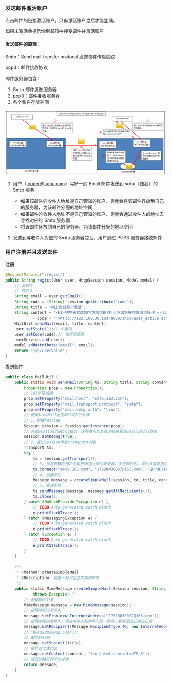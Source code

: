 ### 发送邮件激活账户



点击邮件的链接激活账户，只有激活账户之后才能登陆。

如果未激活会提示你到邮箱中接受邮件并激活账户



#### 发送邮件的原理：

Smtp：Send mail transfer protocal 发送邮件传输协议

pop3：邮件接收协议

邮件服务器包含：

1. Smtp 邮件发送服务器
2. pop3：邮件接收服务器
3. 各个账户存储空间

![looper_2020-07-01_10-59-52.png](image/looper_2020-07-01_10-59-52.png)

1. 用户（looper@sohu.com）写好一封 Email 邮件发送到 sohu（搜狐）的 Smtp 服务
   * 如果该邮件的收件人地址是自己管辖的账户，则就会将该邮件存放到自己的服务器，为该邮件分配的地址空间
   * 如果邮件的收件人地址不是自己管辖的账户，则就会通过收件人的地址去寻找对应的 Smtp 服务器
   * 将该邮件存放到自己的服务器，为该邮件分配的地址空间

2. 发送到与收件人对应的 Smtp 服务器之后，用户通过 POP3 服务器接收邮件





### 用户注册并且发送邮件

注册

~~~java
@RequestMapping("/regist")
public String regist(User user, HttpSession session, Model model) {
    // 发邮件
    // 收件人
    String email = user.getEmail();
    String code = (String) session.getAttribute("code");
    String title = "网上商城账户激活";
    String content = "<h1>购物天堂商城官方激活邮件!点下面链接完成激活操作!</h1><h3><a href='http://192.168.36.103:8080/shop/user_active.action?code="
            + code + "'>http://192.168.36.103:8080/shop/user_active.action?code=" + code + "</a></h3>";
    MailUtil.sendMail(email, title, content);
    user.setState(1);// 未激活
    user.setCode(code);// 保存验证码
    userService.add(user);
    model.addAttribute("email", email);
    return "jsp/userValid";
}
~~~

发送邮件

~~~java
public class MailUtil {
	public static void sendMail(String to, String title, String content) {
		Properties prop = new Properties();
		// 163邮箱设置:
		prop.setProperty("mail.host", "smtp.163.com");
		prop.setProperty("mail.transport.protocol", "smtp");
		prop.setProperty("mail.smtp.auth", "true");
		// 使用JavaMail发送邮件的5个步骤
		// 1、创建session
		Session session = Session.getInstance(prop);
		// 开启Session的debug模式，这样就可以查看到程序发送Email的运行状态
		session.setDebug(true);
		// 2、通过session得到transport对象
		Transport ts;
		try {
			ts = session.getTransport();
			// 3、使用邮箱的用户名和密码连上邮件服务器，发送邮件时，发件人需要提交邮箱的用户名和密码给smtp服务器，用户名和密码都通过验证之后才能够正常发送邮件给收件人。
			ts.connect("smtp.163.com", "17320038067@163.com", "QHPQFJIAWCUSYPSH");
			// 4、创建邮件
			Message message = createSimpleMail(session, to, title, content);
			// 5、发送邮件
			ts.sendMessage(message, message.getAllRecipients());
			ts.close();
		} catch (NoSuchProviderException e) {
			// TODO Auto-generated catch block
			e.printStackTrace();
		} catch (MessagingException e) {
			// TODO Auto-generated catch block
			e.printStackTrace();
		} catch (Exception e) {
			// TODO Auto-generated catch block
			e.printStackTrace();
		}
	}

	/**
	 * @Method: createSimpleMail
	 * @Description: 创建一封只包含文本的邮件
	 */
	public static MimeMessage createSimpleMail(Session session, String to, String title, String content)
			throws Exception {
		// 创建邮件对象
		MimeMessage message = new MimeMessage(session);
		// 指明邮件的发件人
		message.setFrom(new InternetAddress("17320038067@163.com"));
		// 指明邮件的收件人，现在发件人和收件人是一样的，那就是自己给自己发
		message.setRecipient(Message.RecipientType.TO, new InternetAddress(to));
		// "954028010@qq.com"));
		// 邮件的标题
		message.setSubject(title);
		// 邮件的文本内容
		message.setContent(content, "text/html;charset=UTF-8");
		// 返回创建好的邮件对象
		return message;
	}
}
~~~


